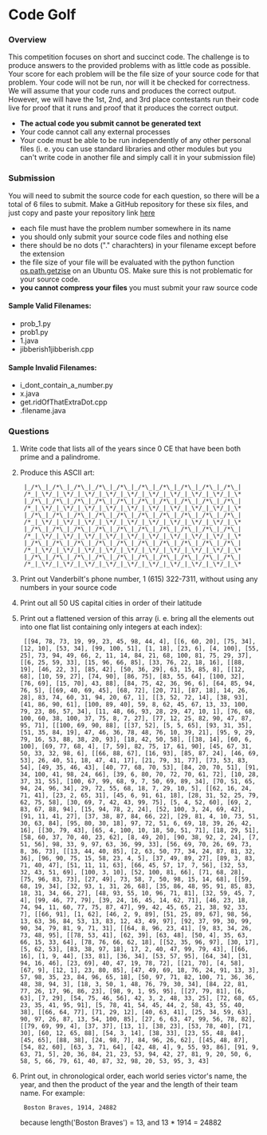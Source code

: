 # Code Golf


### Overview
This competition focuses on short and succinct code. 
The challenge is to produce answers to the provided problems with as little code as possible.
Your score for each problem will be the file size of your source code for that problem. Your code will not be run,
nor will it be checked for correctness. We will assume that your code runs and produces the correct output.
However, we will have the 1st, 2nd, and 3rd place contestants run their code live for proof that
it runs and proof that it produces the correct output.
* **The actual code you submit cannot be generated text**
* Your code cannot call any external processes
* Your code must be able to be run independently of any other personal files (i. e. you can use standard libraries and other modules but you can't write code in another file and simply call it in your submission file)

### Submission
You will need to submit the source code for each question, so there will be a total of 6 files to submit.
Make a GitHub repository for these six files, and just copy and paste your repository link [here](https://docs.google.com/a/vanderbilt.edu/forms/d/e/1FAIpQLSfRFw3QpcDT8isA3lH1iNk3xvMhMzqeA6-FPLrShLZVs4VrSg/viewform)
* each file must have the problem number somewhere in its name
* you should only submit your source code files and nothing else
* there should be no dots ("." charachters) in your filename except before the extension
* the file size of your file will be evaluated with the python function [os.path.getzise](https://docs.python.org/2/library/os.path.html?highlight=os.path.getsize#os.path.getsize) on an Ubuntu OS. Make sure this is not problematic for your source code.
* **you cannot compress your files** you must submit your raw source code

#### Sample Valid Filenames:
* prob_1.py
* prob1.py
* 1.java
* jibberish1jibberish.cpp

#### Sample Invalid Filenames:
* i_dont_contain_a_number.py
* x.java
* get.ridOfThatExtraDot.cpp
* .filename.java

### Questions

1. Write code that lists all of the years since 0 CE that have been both prime and a palindrome.
2. Produce this ASCII art:

        |_/*\_|_/*\_|_/*\_|_/*\_|_/*\_|_/*\_|_/*\_|_/*\_|_/*\_|_/*\_|
        /*_|_\*/_|_\*/_|_\*/_|_\*/_|_\*/_|_\*/_|_\*/_|_\*/_|_\*/_|_\*
        |_/*\_|_/*\_|_/*\_|_/*\_|_/*\_|_/*\_|_/*\_|_/*\_|_/*\_|_/*\_|
        /*_|_\*/_|_\*/_|_\*/_|_\*/_|_\*/_|_\*/_|_\*/_|_\*/_|_\*/_|_\*
        |_/*\_|_/*\_|_/*\_|_/*\_|_/*\_|_/*\_|_/*\_|_/*\_|_/*\_|_/*\_|
        /*_|_\*/_|_\*/_|_\*/_|_\*/_|_\*/_|_\*/_|_\*/_|_\*/_|_\*/_|_\*
        |_/*\_|_/*\_|_/*\_|_/*\_|_/*\_|_/*\_|_/*\_|_/*\_|_/*\_|_/*\_|
        /*_|_\*/_|_\*/_|_\*/_|_\*/_|_\*/_|_\*/_|_\*/_|_\*/_|_\*/_|_\*
        |_/*\_|_/*\_|_/*\_|_/*\_|_/*\_|_/*\_|_/*\_|_/*\_|_/*\_|_/*\_|
        /*_|_\*/_|_\*/_|_\*/_|_\*/_|_\*/_|_\*/_|_\*/_|_\*/_|_\*/_|_\*
        |_/*\_|_/*\_|_/*\_|_/*\_|_/*\_|_/*\_|_/*\_|_/*\_|_/*\_|_/*\_|
        /*_|_\*/_|_\*/_|_\*/_|_\*/_|_\*/_|_\*/_|_\*/_|_\*/_|_\*/_|_\*

3. Print out Vanderbilt's phone number, 1 (615) 322-7311, without using any numbers in your source code
4. Print out all 50 US capital cities in order of their latitude
5. Print out a flattened version of this array (i. e. bring all the elements out into one flat list containing only integers at each index):

        
        [[94, 78, 73, 19, 99, 23, 45, 98, 44, 4], [[6, 60, 20], [75, 34], [12, 10], [53, 34], [99, 100, 51], [1, 18], [23, 6], [4, 100], [55, 25], 73, 94, 49, 66, 2, 11, 14, 84, 21, 68, 100, 81, 75, 29, 37], [[6, 25, 59, 33], [15, 96, 66, 85], [33, 76, 22, 18, 16], [[88, 19], [46, 22, 3], [85, 42], [50, 36, 29], 63, 15, 85, 8], [[12, 68], [10, 59, 27], [74, 90], [86, 75], [83, 55, 64], [100, 32], [76, 69], [15, 70], 43, 88], [84, 75, 42, 36, 96, 6], [64, 85, 94, 76, 5], [[69, 40, 69, 45], [68, 72], [20, 71], [87, 18], 14, 26, 28], 83, 74, 60, 31, 94, 20, 67, 1], [[3, 52, 72, 14], [38, 93], [41, 86, 90, 61], [100, 89, 40], 59, 8, 62, 45, 67, 13, 33, 100, 79, 23, 86, 57, 34], [11, 48, 66, 93, 28, 29, 47, 10, 1], [76, 68, 100, 60, 38, 100, 37, 75, 8, 7, 27], [77, 12, 25, 82, 90, 47, 87, 95, 71], [[100, 69, 90, 88], [[37, 52], [5, 5, 65], [93, 31, 35], [51, 35, 84, 19], 47, 46, 36, 78, 48, 76, 10, 39, 21], [95, 9, 29, 79, 16, 53, 88, 38, 20, 93], [18, 42, 50, 58], [[38, 14], [60, 6, 100], [69, 77, 68, 4], [7, 59], 82, 75, 17, 61, 90], [45, 67, 31, 50, 33, 32, 98, 6], [[66, 88, 67], [16, 93], [85, 87, 24], [46, 69, 53], 26, 40, 51, 18, 47, 41, 17], [21, 79, 31, 77], [73, 53, 83, 54], [49, 35, 46, 43], [40, 77, 68, 70, 53], [84, 20, 70, 51], [91, 34, 100, 41, 98, 24, 66], [39, 6, 80, 70, 72, 70, 61, 72], [10, 28, 37, 31, 55], [100, 67, 99, 68, 9, 7, 50, 69, 89, 34], [70, 51, 65, 94, 24, 96, 34], 29, 72, 55, 68, 18, 7, 29, 10, 5], [[62, 16, 24, 71, 41], [23, 2, 65, 31], [45, 6, 91, 61, 18], [28, 31, 52, 25, 79, 62, 75, 58], [30, 69, 7, 42, 43, 99, 75], [5, 4, 52, 60], [69, 2, 83, 67, 88, 94], [15, 94, 78, 2, 24], [52, 100, 3, 24, 69, 42], [91, 11, 41, 27], [37, 38, 87, 84, 66, 22], [29, 81, 4, 10, 73, 51, 30, 63, 84], [95, 80, 30, 18], 97, 72, 51, 6, 69, 18, 39, 26, 42, 16], [[30, 79, 43], [65, 4, 100, 10, 18, 50, 51, 71], [18, 29, 51], [58, 60, 37, 70, 40, 23, 62], [8, 49, 20], [90, 38, 92, 2, 24], [7, 51, 56], 98, 33, 9, 97, 63, 36, 99, 33], [56, 69, 70, 26, 69, 73, 8, 36, 73], [[13, 44, 40, 85], [2, 63, 50, 77, 34, 24, 87, 81, 32, 36], [96, 90, 75, 15, 58, 23, 4, 5], [37, 49, 89, 27], [89, 3, 83, 71, 40, 47], [51, 11, 11, 63], [66, 45, 57, 17, 7, 56], [32, 53, 32, 43, 51, 69], [100, 3, 10], [52, 100, 81, 66], [71, 68, 28], [75, 96, 83, 73], [27, 49], 73, 58, 7, 50, 98, 15, 14, 68], [[59, 68, 19, 34], [32, 93, 1, 31, 26, 68], [35, 86, 48, 95, 91, 85, 83, 18, 31, 34, 66, 27], [48, 93, 55, 10, 96, 71, 81], [32, 59, 45, 7, 4], [99, 46, 77, 79], [39, 24, 16, 45, 14, 62, 71], [46, 23, 18, 74, 94, 11, 60, 77, 75, 87, 47], 99, 42, 45, 65, 21, 38, 92, 33, 7], [[66, 91], [1, 62], [46, 2, 9, 89], [51, 25, 89, 67], 98, 56, 13, 63, 36, 84, 53, 13, 83, 12, 43, 49, 97], [92, 37, 99, 30, 99, 90, 34, 79, 81, 9, 71, 31], [[64, 8, 96, 23, 41], [9, 83, 34, 26, 73, 48, 95], [[78, 53, 41], [62, 39], [63, 48], [50, 4], 35, 63, 66, 15, 33, 64], [78, 76, 66, 62, 18], [[52, 35, 96, 97], [30, 17], [5, 62, 53], [83, 38, 97, 18], 17, 2, 40, 47, 99, 79, 43], [[66, 16], [1, 9, 44], [33, 81], [36, 34], [53, 57, 95], [64, 34], [31, 94, 16, 46], [23, 69], 40, 47, 19, 78, 72], [[21, 70], [4, 58], [67, 9], [12, 1], 23, 80, 85], [47, 49, 69, 18, 76, 24, 91, 13, 3], 57, 98, 35, 23, 84, 96, 65, 18], [50, 97, 71, 82, 100, 71, 36, 36, 48, 38, 94, 3], [18, 3, 50, 1, 48, 76, 79, 30, 34], [84, 22, 81, 77, 26, 17, 96, 86, 23], [98, 9, 1, 95, 95], [[27, 79, 81], [6, 63], [7, 29], [54, 75, 46, 56], 42, 3, 2, 48, 33, 25], [72, 68, 65, 23, 35, 41, 95, 91], [5, 78, 41, 54, 45, 44, 2, 58, 43, 55, 40, 38], [[66, 64, 77], [71, 29, 12], [40, 63, 41], [25, 34, 59, 63], 90, 97, 26, 87, 13, 54, 100, 85], [27, 6, 63, 47, 99, 56, 78, 82], [[79, 69, 99, 4], [37, 37], [13, 1], [38, 23], [53, 78, 40], [71, 30], [60, 12, 65, 88], [54, 3, 14], [38, 33], [23, 55, 48, 84], [45, 65], [88, 38], [24, 98, 7], 84, 96, 26, 62], [[45, 48, 87], [54, 82, 60], [63, 3, 71, 64], [42, 48, 4], 9, 55, 93, 86], [91, 9, 63, 71, 5], 20, 36, 84, 21, 23, 53, 94, 42, 27, 81, 9, 20, 50, 6, 58, 5, 66, 79, 61, 40, 87, 32, 98, 20, 53, 95, 3, 43]

6. Print out, in chronological order, each world series victor's name, the year, and then the product of the year and the length of their team name. For example:

        Boston Braves, 1914, 24882

    because length('Boston Braves') = 13, and 13 * 1914 = 24882
